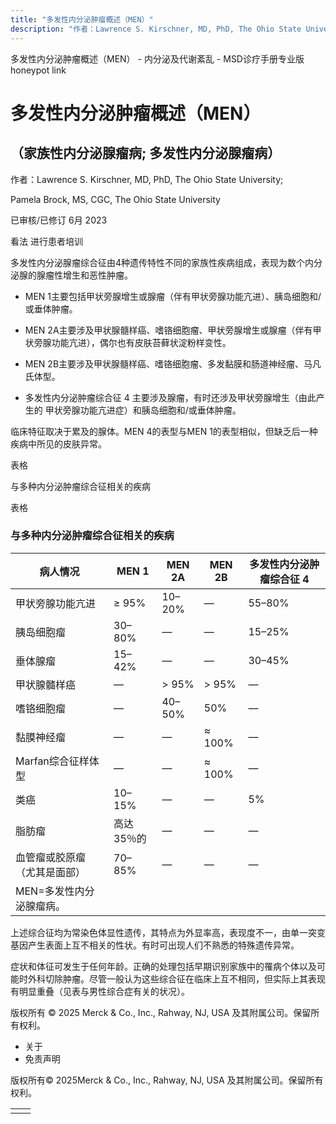 ```yaml
---
title: "多发性内分泌肿瘤概述（MEN）"
description: "作者：Lawrence S. Kirschner, MD, PhD, The Ohio State University;"
---
```


﻿多发性内分泌肿瘤概述（MEN） - 内分泌及代谢紊乱 - MSD诊疗手册专业版 honeypot link

# 多发性内分泌肿瘤概述（MEN）

## （家族性内分泌腺瘤病; 多发性内分泌腺瘤病）

作者：Lawrence S. Kirschner, MD, PhD, The Ohio State University;

Pamela Brock, MS, CGC, The Ohio State University

已审核/已修订 6月 2023

看法 进行患者培训

多发性内分泌腺瘤综合征由4种遗传特性不同的家族性疾病组成，表现为数个内分泌腺的腺瘤性增生和恶性肿瘤。

- MEN 1主要包括甲状旁腺增生或腺瘤（伴有甲状旁腺功能亢进）、胰岛细胞和/或垂体肿瘤。

- MEN 2A主要涉及甲状腺髓样癌、嗜铬细胞瘤、甲状旁腺增生或腺瘤（伴有甲状旁腺功能亢进），偶尔也有皮肤苔藓状淀粉样变性。

- MEN 2B主要涉及甲状腺髓样癌、嗜铬细胞瘤、多发黏膜和肠道神经瘤、马凡氏体型。

- 多发性内分泌肿瘤综合征 4 主要涉及腺瘤，有时还涉及甲状旁腺增生（由此产生的 甲状旁腺功能亢进症）和胰岛细胞和/或垂体肿瘤。


临床特征取决于累及的腺体。MEN 4的表型与MEN 1的表型相似，但缺乏后一种疾病中所见的皮肤异常。

表格

与多种内分泌肿瘤综合征相关的疾病

表格

### 与多种内分泌肿瘤综合征相关的疾病

| 病人情况 | MEN 1 | MEN 2A | MEN 2B | 多发性内分泌肿瘤综合征 4 |
| --- | --- | --- | --- | --- |
| 甲状旁腺功能亢进 | ≥ 95% | 10–20% | — | 55–80% |
| 胰岛细胞瘤 | 30–80% | — | — | 15–25% |
| 垂体腺瘤 | 15–42% | — | — | 30–45% |
| 甲状腺髓样癌 | — | > 95% | > 95% | — |
| 嗜铬细胞瘤 | — | 40–50% | 50% | — |
| 黏膜神经瘤 | — | — | ≈ 100% | — |
| Marfan综合征样体型 | — | — | ≈ 100% | — |
| 类癌 | 10–15% | — | — | 5% |
| 脂肪瘤 | 高达35％的 | — | — | — |
| 血管瘤或胶原瘤（尤其是面部） | 70–85% | — | — | — |
| MEN=多发性内分泌腺瘤病。 |  |

上述综合征均为常染色体显性遗传，其特点为外显率高，表现度不一，由单一突变基因产生表面上互不相关的性状。有时可出现人们不熟悉的特殊遗传异常。

症状和体征可发生于任何年龄。正确的处理包括早期识别家族中的罹病个体以及可能时外科切除肿瘤。尽管一般认为这些综合征在临床上互不相同，但实际上其表现有明显重叠（见表与男性综合症有关的状况）。



版权所有 © 2025
Merck & Co., Inc., Rahway, NJ, USA 及其附属公司。保留所有权利。

- 关于
- 免责声明

版权所有© 2025Merck & Co., Inc., Rahway, NJ, USA 及其附属公司。保留所有权利。

|     |     |
| --- | --- |
|  |  |